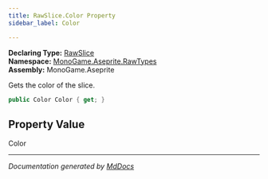 ```yaml
---
title: RawSlice.Color Property
sidebar_label: Color

---
```


**Declaring Type:** [RawSlice](../)  
**Namespace:** [MonoGame.Aseprite.RawTypes](../../)  
**Assembly:** MonoGame.Aseprite

Gets the color of the slice.

```csharp
public Color Color { get; }
```

## Property Value

Color

___

*Documentation generated by [MdDocs](https://github.com/ap0llo/mddocs)*
